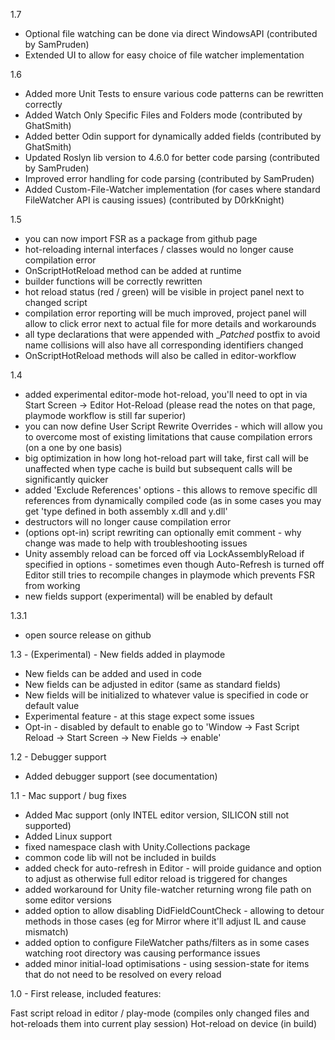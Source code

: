 1.7
- Optional file watching can be done via direct WindowsAPI (contributed by SamPruden)
- Extended UI to allow for easy choice of file watcher implementation

1.6
- Added more Unit Tests to ensure various code patterns can be rewritten correctly
- Added Watch Only Specific Files and Folders mode (contributed by GhatSmith)
- Added better Odin support for dynamically added fields (contributed by GhatSmith)
- Updated Roslyn lib version to 4.6.0 for better code parsing (contributed by SamPruden)
- Improved error handling for code parsing (contributed by SamPruden)
- Added Custom-File-Watcher implementation (for cases where standard FileWatcher API is causing issues) (contributed by D0rkKnight)

1.5
- you can now import FSR as a package from github page
- hot-reloading internal interfaces / classes would no longer cause compilation error
- OnScriptHotReload method can be added at runtime
- builder functions will be correctly rewritten
- hot reload status (red / green) will be visible in project panel next to changed script
- compilation error reporting will be much improved, project panel will allow to click error next to actual file for more details and workarounds
- all type declarations that were appended with __Patched_ postfix to avoid name collisions will also have all corresponding identifiers changed
- OnScriptHotReload methods will also be called in editor-workflow

1.4
- added experimental editor-mode hot-reload, you'll need to opt in via Start Screen -> Editor Hot-Reload (please read the notes on that page, playmode workflow is still far superior)
- you can now define User Script Rewrite Overrides - which will allow you to overcome most of existing limitations that cause compilation errors (on a one by one basis)
- big optimization in how long hot-reload part will take, first call will be unaffected when type cache is build but subsequent calls will be significantly quicker
- added 'Exclude References' options - this allows to remove specific dll references from dynamically compiled code (as in some cases you may get 'type defined in both assembly x.dll and y.dll'
- destructors will no longer cause compilation error
- (options opt-in) script rewriting can optionally emit comment - why change was made to help with troubleshooting issues
- Unity assembly reload can be forced off via LockAssemblyReload if specified in options - sometimes even though Auto-Refresh is turned off Editor still tries to recompile changes in playmode which prevents FSR from working
- new fields support (experimental) will be enabled by default

1.3.1

- open source release on github

1.3 - (Experimental) - New fields added in playmode

- New fields can be added and used in code
- New fields can be adjusted in editor (same as standard fields)
- New fields will be initialized to whatever value is specified in code or default value
- Experimental feature - at this stage expect some issues
- Opt-in - disabled by default to enable go to 'Window -> Fast Script Reload -> Start Screen -> New Fields -> enable'

1.2 - Debugger support

- Added debugger support (see documentation)

1.1 - Mac support / bug fixes

- Added Mac support (only INTEL editor version, SILICON still not supported)
- Added Linux support
- fixed namespace clash with Unity.Collections package
- common code lib will not be included in builds
- added check for auto-refresh in Editor - will proide guidance and option to adjust as otherwise full editor reload is triggered for changes
- added workaround for Unity file-watcher returning wrong file path on some editor versions
- added option to allow disabling DidFieldCountCheck - allowing to detour methods in those cases (eg for Mirror where it'll adjust IL and cause mismatch)
- added option to configure FileWatcher paths/filters as in some cases watching root directory was causing performance issues
- added minor initial-load optimisations - using session-state for items that do not need to be resolved on every reload

1.0 - First release, included features:

Fast script reload in editor / play-mode (compiles only changed files and hot-reloads them into current play session)
Hot-reload on device (in build)